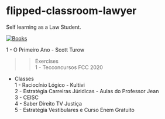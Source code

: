 # flipped-classroom-lawyer
Self learning as a Law Student.  



[![Books](books.gif "Books")](https://media.giphy.com/media/cioTjsoL8gNS8/giphy.gif)  

1 - O Primeiro Ano - Scott Turow  

>> Exercises   
1 - Tecconcursos FCC 2020   


* Classes  
1 - Raciocínio Lógico - Kultivi  
2 - Estratégia Carreiras Júridicas - Aulas do Professor Jean  
3 - CEISC   
4 - Saber Direito TV Justiça  
5 - Estratégia Vestibulares e Curso Enem Gratuito  


